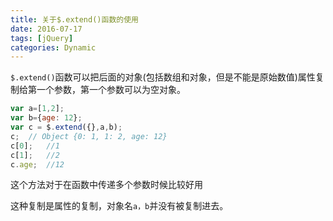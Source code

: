 ```yaml
---
title: 关于$.extend()函数的使用
date: 2016-07-17
tags: [jQuery]
categories: Dynamic
---
```


`$.extend()`函数可以把后面的对象(包括数组和对象，但是不能是原始数值)属性复制给第一个参数，第一个参数可以为空对象。

```javascript
var a=[1,2];
var b={age: 12};
var c = $.extend({},a,b);
c;  // Object {0: 1, 1: 2, age: 12}
c[0];   //1
c[1];   //2
c.age;  //12
```

这个方法对于在函数中传递多个参数时候比较好用

这种复制是属性的复制，对象名`a，b`并没有被复制进去。